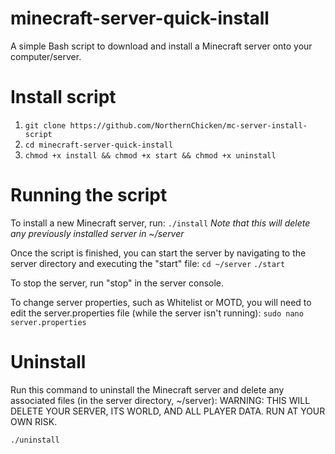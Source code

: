 # minecraft-server-quick-install
A simple Bash script to download and install a Minecraft server onto your computer/server.

# Install script
1. ```git clone https://github.com/NorthernChicken/mc-server-install-script```
2. ```cd minecraft-server-quick-install```
3. ```chmod +x install && chmod +x start && chmod +x uninstall```

# Running the script
To install a new Minecraft server, run:
```./install```
*Note that this will delete any previously installed server in ~/server*

Once the script is finished, you can start the server by navigating to the server directory and executing the "start" file:
```cd ~/server```
```./start```

To stop the server, run "stop" in the server console.

To change server properties, such as Whitelist or MOTD, you will need to edit the server.properties file (while the server isn't running):
```sudo nano server.properties```

# Uninstall
Run this command to uninstall the Minecraft server and delete any associated files (in the server directory, ~/server):
WARNING: THIS WILL DELETE YOUR SERVER, ITS WORLD, AND ALL PLAYER DATA. RUN AT YOUR OWN RISK.

```./uninstall```
